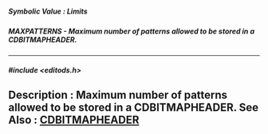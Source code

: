 ##### Symbolic Value : Limits
##### MAXPATTERNS - Maximum number of patterns allowed to be stored in a CDBITMAPHEADER.
---
##### #include <editods.h>
**Description :**
Maximum number of patterns allowed to be stored in a CDBITMAPHEADER.
**See Also :**
[CDBITMAPHEADER](D:/md_files/CDBITMAPHEADER.md)
---
